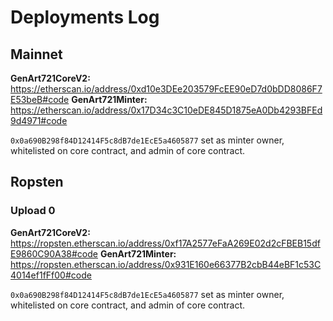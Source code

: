 # Deployments Log

## Mainnet

**GenArt721CoreV2:** https://etherscan.io/address/0xd10e3DEe203579FcEE90eD7d0bDD8086F7E53beB#code
**GenArt721Minter:** https://etherscan.io/address/0x17D34c3C10eDE845D1875eA0Db4293BFEd9d4971#code

`0x0a690B298f84D12414F5c8dB7de1EcE5a4605877` set as minter owner, whitelisted on core contract, and admin of core contract.


## Ropsten

### Upload 0

**GenArt721CoreV2:** https://ropsten.etherscan.io/address/0xf17A2577eFaA269E02d2cFBEB15dfE9860C90A38#code
**GenArt721Minter:** https://ropsten.etherscan.io/address/0x931E160e66377B2cbB44eBF1c53C4014ef1fFf00#code

`0x0a690B298f84D12414F5c8dB7de1EcE5a4605877` set as minter owner, whitelisted on core contract, and admin of core contract.
